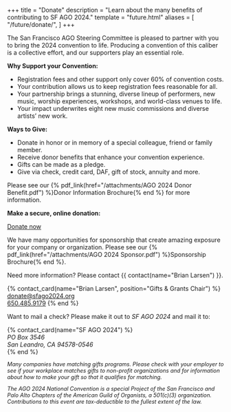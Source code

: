 +++
title = "Donate"
description = "Learn about the many benefits of contributing to SF AGO 2024."
template = "future.html"
aliases = [
  "/future/donate/",
]
+++

The San Francisco AGO Steering Committee is pleased to partner with you to bring
the 2024 convention to life. Producing a convention of this caliber is a
collective effort, and our supporters play an essential role.

**Why Support your Convention:**

<div class="close">

* Registration fees and other support only cover 60% of convention costs.
* Your contribution allows us to keep registration fees reasonable for all.
* Your partnership brings a stunning, diverse lineup of performers, new music, worship experiences, workshops, and world-class venues to life.
* Your impact underwrites eight new music commissions and diverse artists’ new work.

</div>

**Ways to Give:**

<div class="close">

* Donate in honor or in memory of a special colleague, friend or family member.
* Receive donor benefits that enhance your convention experience.
* Gifts can be made as a pledge.
* Give via check, credit card, DAF, gift of stock, annuity and more.

</div>

Please see our
{% pdf_link(href="/attachments/AGO 2024 Donor Benefit.pdf") %}Donor Information Brochure{% end %}</a>
for more information.

<div class="action-panel">
<p><strong>Make a secure, online donation:</strong></p>
<a class="fancy-button" href="https://secure.lglforms.com/form_engine/s/eeqTdDjnVWroSixHUABwOA" rel="external">Donate now</a>
</div>

We have many opportunities for sponsorship that create amazing exposure for your company or
organization. Please see our
{% pdf_link(href="/attachments/AGO 2024 Sponsor.pdf") %}Sponsorship Brochure{% end %}</a>.

<p class="no-justify">
Need more information? Please contact {{ contact(name="Brian Larsen") }}.
</p>
{% contact_card(name="Brian Larsen", position="Gifts & Grants Chair") %}
<a href="mailto:donate@sfago2024.org">donate@sfago2024.org</a><br>
<a href="tel:+16504859179">650.485.9179</a>
{% end %}

<p class="no-justify">
Want to mail a check? Please make it out to <em>SF AGO 2024</em> and mail it to:
</p>
{% contact_card(name="SF AGO 2024") %}
<address>
PO Box 3546<br>
San Leandro, CA 94578-0546
</address>
{% end %}

<p style="font-size: 0.9em; font-style: italic">
Many companies have matching gifts programs. Please check with your employer to see if your
workplace matches gifts to non-profit organizations and for information about how to make your gift
so that it qualifies for matching.
</p>

<p style="font-size: 0.9em; font-style: italic">
The AGO 2024 National Convention is a special Project of the San Francisco and
Palo Alto Chapters of the American Guild of Organists, a 501(c)(3) organization.
Contributions to this event are tax-deductible to the fullest extent of the law.
</p>

